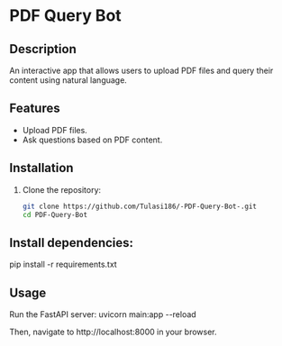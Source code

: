 # PDF Query Bot

## Description
An interactive app that allows users to upload PDF files and query their content using natural language.

## Features
- Upload PDF files.
- Ask questions based on PDF content.

## Installation
1. Clone the repository:
   ```bash
   git clone https://github.com/Tulasi186/-PDF-Query-Bot-.git
   cd PDF-Query-Bot

## Install dependencies:
 pip install -r requirements.txt

## Usage
Run the FastAPI server:
uvicorn main:app --reload

Then, navigate to http://localhost:8000 in your browser.

